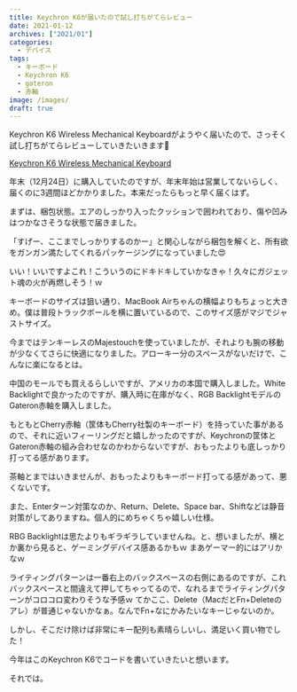 ```yaml
---
title: Keychron K6が届いたので試し打ちがてらレビュー
date: 2021-01-12
archives: ["2021/01"]
categories:
  - デバイス
tags:
  - キーボード
  - Keychron K6
  - gateron
  - 赤軸
image: /images/
draft: true
---
```

Keychron K6 Wireless Mechanical Keyboardがようやく届いたので、さっそく試し打ちがてらレビューしていきたいきます🎉

[Keychron K6 Wireless Mechanical Keyboard](https://www.keychron.com/products/keychron-k6-wireless-mechanical-keyboard)

年末（12月24日）に購入していたのですが、年末年始は営業してないらしく、届くのに3週間ほどかかりました。本来だったらもっと早く届くはず。

まずは、梱包状態。エアのしっかり入ったクッションで囲われており、傷や凹みはつかなさそうな状態で届きました。

「すげー、ここまでしっかりするのかー」と関心しながら梱包を解くと、所有欲をガンガン満たしてくれるパッケージングになっていました😍

いい！いいですよこれ！こういうのにドキドキしていかなきゃ！久々にガジェット魂の火が再燃しそう！ｗ

キーボードのサイズは狙い通り、MacBook Airちゃんの横幅よりもちょっと大きめ。僕は普段トラックボールを横に置いているので、このサイズ感がマジでジャストサイズ。

今まではテンキーレスのMajestouchを使っていましたが、それよりも腕の移動が少なくてさらに快適になりました。アローキー分のスペースがないだけで、こんなに楽になるとは。

中国のモールでも買えるらしいですが、アメリカの本国で購入しました。White Backlightで良かったのですが、購入時に在庫がなく、RGB BacklightモデルのGateron赤軸を購入しました。

もともとCherry赤軸（筐体もCherry社製のキーボード）を持っていた事があるので、それに近いフィーリングだと嬉しかったのですが、Keychronの筐体とGateron赤軸の組み合わせなのかわからないですが、おもったよりも底しっかり打ってる感があります。

茶軸とまではいきませんが、おもったよりもキーボード打ってる感があって、悪くないです。

また、Enterターン対策なのか、Return、Delete、Space bar、Shiftなどは静音対策がしてありますね。個人的にめちゃくちゃ嬉しい仕様。

RBG Backlightは思たよりもギラギラしていませんね。と、想いましたが、横とか裏から見ると、ゲーミングデバイス感あるかもｗ まあゲーマー的にはアリかなｗ

ライティングパターンは一番右上のバックスペースの右側にあるのですが、これバックスペースと間違えて押してちゃってるので、なれるまでライティングパターンがコロコロ変わりそうな予感ｗ てかここ、Delete（MacだとFn+Deleteのアレ）が普通じゃないかなぁ。なんでFn+なにかみたいなキーじゃないのか。

しかし、そこだけ除けば非常にキー配列も素晴らしいし、満足いく買い物でした！

今年はこのKeychron K6でコードを書いていきたいと想います。

それでは。